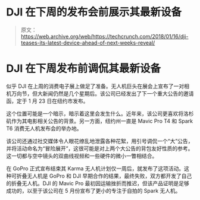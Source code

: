 # DJI 在下周的发布会前展示其最新设备

> 原文：<https://web.archive.org/web/https://techcrunch.com/2018/01/16/dji-teases-its-latest-device-ahead-of-next-weeks-reveal/>

# DJI 在下周发布前调侃其最新设备

似乎 DJI 在上周的消费电子展上做足了准备。无人机巨头在展会上宣布了一对相机万向节，但大新闻仍然是几个星期后。该公司已经发出了下一个重大公告的邀请函，定于 1 月 23 日在纽约市发布。

这个位置可能是一个暗示，暗示着这里会发生什么。近年来，该公司更喜欢将洛杉矶作为其电影相关公告的背景。另一方面，纽约州一直是 Mavic Pro T4 和 Spark T6 消费无人机发布会的举办地。

该公司还通过社交媒体令人眼花缭乱地泄露各种花絮，用引号调侃一个“大”公告，并将活动命名为“冒险展开”，这很可能是对上两个大公告的背包友好性质的参考。这一切都与空中镜头的双曲线视频和一些硬件的微小一瞥相结合。

在 GoPro 正式宣布结束其 Karma 无人机计划仅一周后，就发布了这项活动。这种可折叠无人机是 GoPro 和 DJI 早期合作的结果，最终失败，双方都开发了自己的折叠无人机。DJI 的 Mavic Pro 最初因运输挫折而推迟，但该产品证明是足够成功的，以至于该公司在 5 月份宣布了更小的专注于自拍的 Spark 无人机。